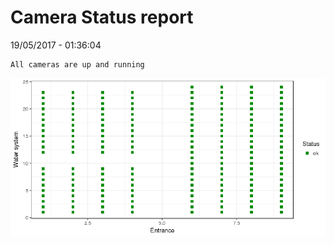 Camera Status report
================
19/05/2017 - 01:36:04

    All cameras are up and running

![](camreport_files/figure-markdown_github/unnamed-chunk-2-1.png)
